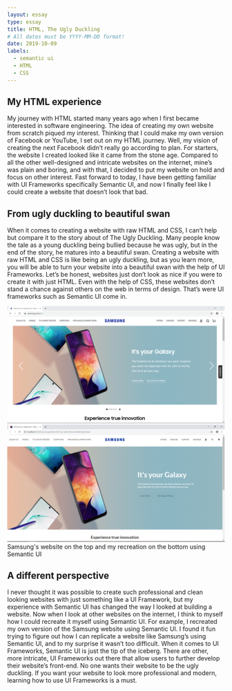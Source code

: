 ```yaml
---
layout: essay
type: essay
title: HTML, The Ugly Duckling
# All dates must be YYYY-MM-DD format!
date: 2019-10-09
labels:
  - semantic ui
  - HTML
  - CSS
---
```


## My HTML experience

My journey with HTML started many years ago when I first became interested in software engineering. The idea of 
creating my own website from scratch piqued my interest. Thinking that I could make my own version of Facebook 
or YouTube, I set out on my HTML journey. Well, my vision of creating the next Facebook didn’t really go according to plan. 
For starters, the website I created looked like it came from the stone age. Compared to all the other well-designed 
and intricate websites on the internet, mine’s was plain and boring, and with that, I decided to put my website on hold and 
focus on other interest. Fast forward to today, I have been getting familiar with UI Frameworks specifically Semantic UI, 
and now I finally feel like I could create a website that doesn’t look that bad.

## From ugly duckling to beautiful swan

When it comes to creating a website with raw HTML and CSS, I can’t help but compare it to the story about of The Ugly Duckling. 
Many people know the tale as a young duckling being bullied because he was ugly, but in the end of the story, he matures into a
beautiful swan. Creating a website with raw HTML and CSS is like being an ugly duckling, but as you learn more, you will be able to turn your website into a beautiful swan with the help of UI Frameworks. Let’s be honest, websites just don’t look as nice if you were to create it with just HTML. Even with the help of CSS, these websites don’t stand a chance against others on the web in terms of design. That’s were UI frameworks such as Semantic UI come in.

<img class="ui medium left image" src="../images/samsung.PNG">
<img class="ui medium right image" src="../images/semantic.PNG">
Samsung's website on the top and my recreation on the bottom using Semantic UI

## A different perspective

I never thought it was possible to create such professional and clean looking websites with just something like a UI Framework,
but my experience with Semantic UI has changed the way I looked at building a website. Now when I look at other websites on 
the internet, I think to myself how I could recreate it myself using Semantic UI. For example, I recreated my own version of
the Samsung website using Semantic UI. I found it fun trying to figure out how I can replicate a website like Samsung’s using
Semantic UI, and to my surprise it wasn’t too difficult. When it comes to UI Frameworks, Semantic UI is just the tip of the 
iceberg. There are other, more intricate, UI Frameworks out there that allow users to further develop their website’s 
front-end. No one wants their website to be the ugly duckling. If you want your website to look more professional and modern, 
learning how to use UI Frameworks is a must.
